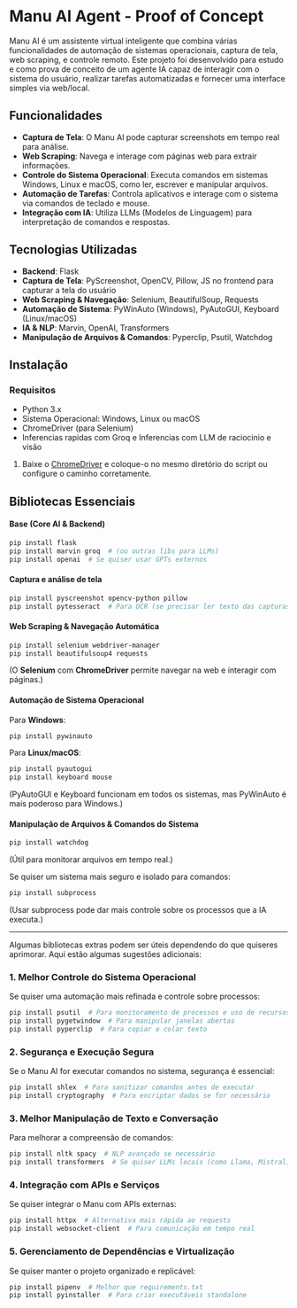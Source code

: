 # Manu AI Agent - Proof of Concept

Manu AI é um assistente virtual inteligente que combina várias funcionalidades de automação de sistemas operacionais, captura de tela, web scraping, e controle remoto. Este projeto foi desenvolvido para estudo e como prova de conceito de um agente IA capaz de interagir com o sistema do usuário, realizar tarefas automatizadas e fornecer uma interface simples via web/local.

## Funcionalidades

- **Captura de Tela**: O Manu AI pode capturar screenshots em tempo real para análise.
- **Web Scraping**: Navega e interage com páginas web para extrair informações.
- **Controle do Sistema Operacional**: Executa comandos em sistemas Windows, Linux e macOS, como ler, escrever e manipular arquivos.
- **Automação de Tarefas**: Controla aplicativos e interage com o sistema via comandos de teclado e mouse.
- **Integração com IA**: Utiliza LLMs (Modelos de Linguagem) para interpretação de comandos e respostas.

## Tecnologias Utilizadas

- **Backend**: Flask
- **Captura de Tela**: PyScreenshot, OpenCV, Pillow, JS no frontend para capturar a tela do usuário
- **Web Scraping & Navegação**: Selenium, BeautifulSoup, Requests
- **Automação de Sistema**: PyWinAuto (Windows), PyAutoGUI, Keyboard (Linux/macOS)
- **IA & NLP**: Marvin, OpenAI, Transformers
- **Manipulação de Arquivos & Comandos**: Pyperclip, Psutil, Watchdog

## Instalação

### Requisitos

- Python 3.x
- Sistema Operacional: Windows, Linux ou macOS
- ChromeDriver (para Selenium)
- Inferencias rapidas com Groq e Inferencias com LLM de raciocinio e visão

1. Baixe o [ChromeDriver](https://sites.google.com/a/chromium.org/chromedriver/) e coloque-o no mesmo diretório do script ou configure o caminho corretamente.

## Bibliotecas Essenciais  

#### **Base (Core AI & Backend)**  
```sh
pip install flask
pip install marvin groq  # (ou outras libs para LLMs)
pip install openai  # Se quiser usar GPTs externos
```

#### **Captura e análise de tela**  
```sh
pip install pyscreenshot opencv-python pillow
pip install pytesseract  # Para OCR (se precisar ler texto das capturas)
```

#### **Web Scraping & Navegação Automática**  
```sh
pip install selenium webdriver-manager
pip install beautifulsoup4 requests
```
(O **Selenium** com **ChromeDriver** permite navegar na web e interagir com páginas.)

#### **Automação de Sistema Operacional**  
Para **Windows**:  
```sh
pip install pywinauto
```
Para **Linux/macOS**:  
```sh
pip install pyautogui
pip install keyboard mouse
```
(PyAutoGUI e Keyboard funcionam em todos os sistemas, mas PyWinAuto é mais poderoso para Windows.)  

#### **Manipulação de Arquivos & Comandos do Sistema**  
```sh
pip install watchdog
```
(Útil para monitorar arquivos em tempo real.)  

Se quiser um sistema mais seguro e isolado para comandos:  
```sh
pip install subprocess
```
(Usar subprocess pode dar mais controle sobre os processos que a IA executa.)  

---

Algumas bibliotecas extras podem ser úteis dependendo do que quiseres aprimorar. Aqui estão algumas sugestões adicionais:  

### **1. Melhor Controle do Sistema Operacional**  
Se quiser uma automação mais refinada e controle sobre processos:  
```sh
pip install psutil  # Para monitoramento de processos e uso de recursos
pip install pygetwindow  # Para manipular janelas abertas
pip install pyperclip  # Para copiar e colar texto
```

### **2. Segurança e Execução Segura**  
Se o Manu AI for executar comandos no sistema, segurança é essencial:  
```sh
pip install shlex  # Para sanitizar comandos antes de executar
pip install cryptography  # Para encriptar dados se for necessário
```

### **3. Melhor Manipulação de Texto e Conversação**  
Para melhorar a compreensão de comandos:  
```sh
pip install nltk spacy  # NLP avançado se necessário
pip install transformers  # Se quiser LLMs locais (como Llama, Mistral)
```

### **4. Integração com APIs e Serviços**  
Se quiser integrar o Manu com APIs externas:  
```sh
pip install httpx  # Alternativa mais rápida ao requests
pip install websocket-client  # Para comunicação em tempo real
```

### **5. Gerenciamento de Dependências e Virtualização**  
Se quiser manter o projeto organizado e replicável:  
```sh
pip install pipenv  # Melhor que requirements.txt
pip install pyinstaller  # Para criar executáveis standalone
```
